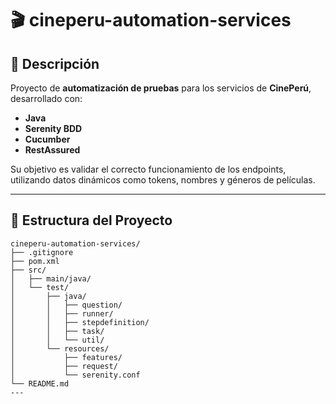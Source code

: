 # 🎬 cineperu-automation-services

## 📌 Descripción
Proyecto de **automatización de pruebas** para los servicios de **CinePerú**, desarrollado con:
- **Java**
- **Serenity BDD**
- **Cucumber**
- **RestAssured**

Su objetivo es validar el correcto funcionamiento de los endpoints, utilizando datos dinámicos como tokens, nombres y géneros de películas.

---

## 📂 Estructura del Proyecto

```text
cineperu-automation-services/
├── .gitignore
├── pom.xml
├── src/
│   ├── main/java/
│   └── test/
│       ├── java/
│       │   ├── question/      
│       │   ├── runner/
│       │   ├── stepdefinition/  
│       │   ├── task/    
│       │   └── util/     
│       └── resources/
│           ├── features/
│           ├── request/  
│           └── serenity.conf
└── README.md
---
